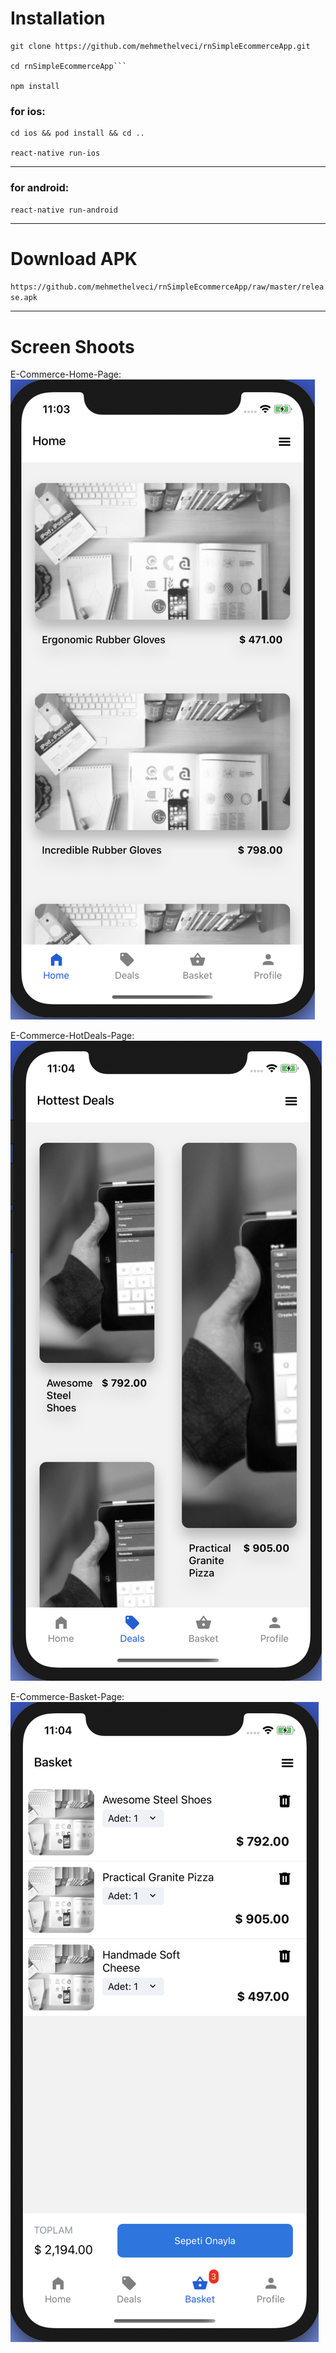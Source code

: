 # Installation

```
git clone https://github.com/mehmethelveci/rnSimpleEcommerceApp.git

cd rnSimpleEcommerceApp```

npm install

```

### for ios:
```
cd ios && pod install && cd ..

react-native run-ios
```

------

### for android:
```
react-native run-android
```


-----

# Download APK

`https://github.com/mehmethelveci/rnSimpleEcommerceApp/raw/master/release.apk`

------


# Screen Shoots

E-Commerce-Home-Page:
![alt text](https://github.com/mehmethelveci/rnSimpleEcommerceApp/blob/master/screenshots/1.png?raw=true "Home Page")

E-Commerce-HotDeals-Page:
![alt text](https://github.com/mehmethelveci/rnSimpleEcommerceApp/blob/master/screenshots/2.png?raw=true "HotDeals Page")

E-Commerce-Basket-Page:
![alt text](https://github.com/mehmethelveci/rnSimpleEcommerceApp/blob/master/screenshots/3.png?raw=true "Basket Page")